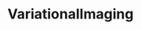 ---
title: "VariationalImaging"
description: "Numerical solvers for variational imaging problems."
img_url: "../../images/code/variationalimaging.png"
repo_url: "https://github.com/dvillacis/VariationalImaging"
languages: "Julia"
---